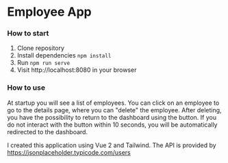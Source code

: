 # Employee App

### How to start
1. Clone repository
2. Install dependencies `npm install`
4. Run `npm run serve`
5. Visit http://localhost:8080 in your browser

### How to use
At startup you will see a list of employees. You can click on an employee to go to the details page, where you can "delete" the employee. After deleting, you have the possibility to return to the dashboard using the button. If you do not interact with the button within 10 seconds, you will be automatically redirected to the dashboard.

I created this application using Vue 2 and Tailwind. The API is provided by https://jsonplaceholder.typicode.com/users
